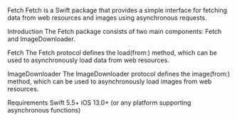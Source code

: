 Fetch
Fetch is a Swift package that provides a simple interface for fetching data from web resources and images using asynchronous requests.

Introduction
The Fetch package consists of two main components: Fetch and ImageDownloader.

Fetch
The Fetch protocol defines the load(from:) method, which can be used to asynchronously load data from web resources.

ImageDownloader
The ImageDownloader protocol defines the image(from:) method, which can be used to asynchronously load images from web resources.

Requirements
Swift 5.5+
iOS 13.0+ (or any platform supporting asynchronous functions)
